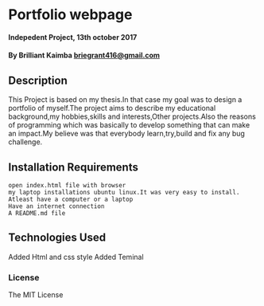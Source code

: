 # Portfolio webpage

#### Indepedent Project, 13th october 2017

#### By Brilliant Kaimba briegrant416@gmail.com

## Description
   
   This Project is based on my thesis.In that case my goal was to design a portfolio of myself.The project aims to describe my educational background,my hobbies,skills and interests,Other projects.Also the reasons of programming which was basically to develop something that can make an impact.My believe was that everybody learn,try,build and fix any bug challenge.

## Installation Requirements
	open index.html file with browser
	my laptop installations ubuntu linux.It was very easy to install.
	Atleast have a computer or a laptop
	Have an internet connection
	A README.md file

## Technologies Used
Added Html and css style
Added Teminal

### License
The MIT License
